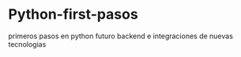 # Python-first-pasos
 primeros pasos en python futuro backend e integraciones de nuevas tecnologias 
